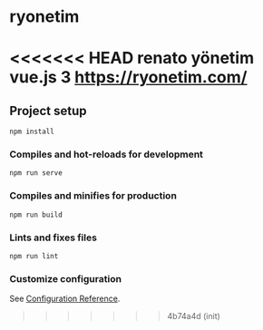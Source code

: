 # ryonetim
<<<<<<< HEAD
renato yönetim vue.js 3 
https://ryonetim.com/
=======

## Project setup
```
npm install
```

### Compiles and hot-reloads for development
```
npm run serve
```

### Compiles and minifies for production
```
npm run build
```

### Lints and fixes files
```
npm run lint
```

### Customize configuration
See [Configuration Reference](https://cli.vuejs.org/config/).
>>>>>>> 4b74a4d (init)
